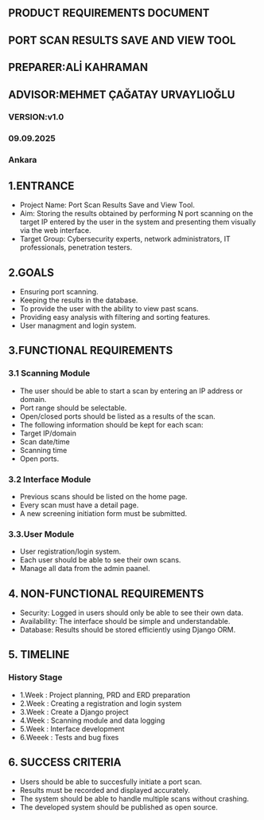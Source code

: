 ## PRODUCT REQUIREMENTS DOCUMENT
## PORT SCAN RESULTS SAVE AND VIEW TOOL
## PREPARER:ALİ KAHRAMAN
## ADVISOR:MEHMET ÇAĞATAY URVAYLIOĞLU
### VERSION:v1.0
### 09.09.2025
### Ankara

## 1.ENTRANCE

 - Project Name: Port Scan Results Save and View Tool.
 - Aim: Storing the results obtained by performing N port scanning on the target IP entered by
the user in the system and presenting them visually via the web interface.
 - Target Group: Cybersecurity experts, network administrators, IT professionals, penetration
testers.

## 2.GOALS

 - Ensuring port scanning.
 - Keeping the results in the database.
 - To provide the user with the ability to view past scans.
 - Providing easy analysis with filtering and sorting features.
 - User managment and login system.

## 3.FUNCTIONAL REQUIREMENTS
   
### 3.1 Scanning Module

 - The user should be able to start a scan by entering an IP address or domain.
 - Port range should be selectable.
 - Open/closed ports should be listed as a results of the scan.
 - The following information should be kept for each scan:
 - Target IP/domain
 - Scan date/time
 - Scanning time
 - Open ports.

### 3.2 Interface Module

 - Previous scans should be listed on the home page.
 - Every scan must have a detail page.
 - A new screening initiation form must be submitted.
### 3.3.User Module

 - User registration/login system.
 - Each user should be able to see their own scans.
 - Manage all data from the admin paanel.

## 4. NON-FUNCTIONAL REQUIREMENTS

 - Security: Logged in users should only be able to see their own data.
 - Availability: The interface should be simple and understandable.
 - Database: Results should be stored efficiently using Django ORM.

## 5. TIMELINE

   ### History   Stage
  - 1.Week  : Project planning, PRD and ERD preparation
  - 2.Week  : Creating a registration and login system
  - 3.Week  : Create a Django project
  - 4.Week  : Scanning module and data logging
  - 5.Week  : Interface development
  - 6.Weeek : Tests and bug fixes

## 6. SUCCESS CRITERIA

- Users should be able to succesfully initiate a port scan.
- Results must be recorded and displayed accurately.
- The system should be able to handle multiple scans without crashing.
- The developed system should be published as open source.


